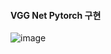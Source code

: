 #### VGG Net Pytorch 구현 

![image](https://user-images.githubusercontent.com/59076451/130308801-16961148-492e-4480-a2f7-ca25ae2d191f.png)
